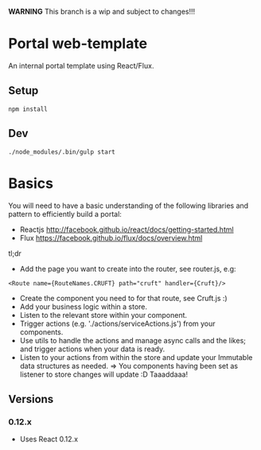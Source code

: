 **WARNING**
This branch is a wip and subject to changes!!!

Portal web-template
===================

An internal portal template using React/Flux.

## Setup

```
npm install
```

## Dev

```
./node_modules/.bin/gulp start
```

# Basics

You will need to have a basic understanding of the following libraries and pattern to efficiently build a portal:
- Reactjs http://facebook.github.io/react/docs/getting-started.html
- Flux https://facebook.github.io/flux/docs/overview.html

tl;dr

- Add the page you want to create into the router, see router.js, e.g:
```
<Route name={RouteNames.CRUFT} path="cruft" handler={Cruft}/>
```
- Create the component you need to for that route, see Cruft.js :)
- Add your business logic within a store.
- Listen to the relevant store within your component.
- Trigger actions (e.g. './actions/serviceActions.js') from your components.
- Use utils to handle the actions and manage async calls and the likes; and trigger actions when your data is ready.
- Listen to your actions from within the store and update your Immutable data structures as needed.
=> You components having been set as listener to store changes will update :D Taaaddaaa!

## Versions

### 0.12.x

- Uses React 0.12.x
